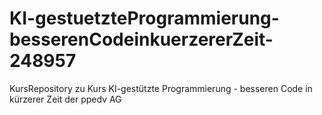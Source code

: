 # KI-gestuetzteProgrammierung-besserenCodeinkuerzererZeit-248957
KursRepository zu Kurs KI-gestützte Programmierung - besseren Code in kürzerer Zeit der ppedv AG
